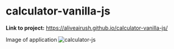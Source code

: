 # calculator-vanilla-js

**Link to project:** https://aliveairush.github.io/calculator-vanilla-js/

Image of application
<img src="https://i.ibb.co/wNqBqn6/calculator-js.webp" alt="calculator-js" border="0">